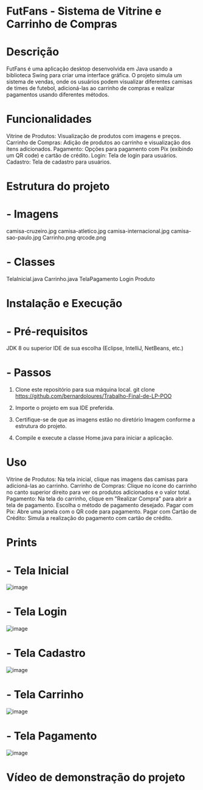 # FutFans - Sistema de Vitrine e Carrinho de Compras

# Descrição
FutFans é uma aplicação desktop desenvolvida em Java usando a biblioteca Swing para criar uma interface gráfica. O projeto simula um sistema de vendas, onde os usuários podem visualizar diferentes camisas de times de futebol, adicioná-las ao carrinho de compras e realizar pagamentos usando diferentes métodos.

# Funcionalidades

Vitrine de Produtos: Visualização de produtos com imagens e preços.
Carrinho de Compras: Adição de produtos ao carrinho e visualização dos itens adicionados.
Pagamento: Opções para pagamento com Pix (exibindo um QR code) e cartão de crédito.
Login: Tela de login para usuários.
Cadastro: Tela de cadastro para usuários.

# Estrutura do projeto

# - Imagens
camisa-cruzeiro.jpg
camisa-atletico.jpg
camisa-internacional.jpg
camisa-sao-paulo.jpg
Carrinho.png
qrcode.png

# - Classes
TelaInicial.java
Carrinho.java
TelaPagamento
Login
Produto

# Instalação e Execução

# - Pré-requisitos
JDK 8 ou superior
IDE de sua escolha (Eclipse, IntelliJ, NetBeans, etc.)

# - Passos
1. Clone este repositório para sua máquina local.
git clone https://github.com/bernardoloures/Trabalho-Final-de-LP-POO

2. Importe o projeto em sua IDE preferida.

3. Certifique-se de que as imagens estão no diretório Imagem conforme a estrutura do projeto.

4. Compile e execute a classe Home.java para iniciar a aplicação.

# Uso

Vitrine de Produtos: Na tela inicial, clique nas imagens das camisas para adicioná-las ao carrinho.
Carrinho de Compras: Clique no ícone do carrinho no canto superior direito para ver os produtos adicionados e o valor total.
Pagamento: Na tela do carrinho, clique em "Realizar Compra" para abrir a tela de pagamento. Escolha o método de pagamento desejado.
Pagar com Pix: Abre uma janela com o QR code para pagamento.
Pagar com Cartão de Crédito: Simula a realização do pagamento com cartão de crédito.

# Prints

# - Tela Inicial
![image](https://github.com/bernardoloures/Trabalho-Final-de-LP-POO./assets/134572278/2b3f8695-3335-4b2f-bac0-343c6798ce18)

# - Tela Login
![image](https://github.com/bernardoloures/Trabalho-Final-de-LP-POO./assets/134572278/9120e0d7-d71a-4711-9f95-443ee4698b0e)

# - Tela Cadastro
![image](https://github.com/bernardoloures/Trabalho-Final-de-LP-POO./assets/134572278/be0933d9-0496-48c9-b533-3368b2949ce2)

# - Tela Carrinho
![image](https://github.com/bernardoloures/Trabalho-Final-de-LP-POO./assets/134572278/b42814a0-d0cf-46e5-9290-7a8d42ec939c)

# - Tela Pagamento
![image](https://github.com/bernardoloures/Trabalho-Final-de-LP-POO./assets/134572278/d513317f-d4f5-47cd-9fe6-6201bfa739d8)

# Vídeo de demonstração do projeto


